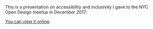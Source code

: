 This is a presentation on accessibility and inclusivity I gave to
the NYC Open Design meetup in December 2017.

[You can view it online](https://toolness.github.io/open-design-nyc-a11y-preso/).
